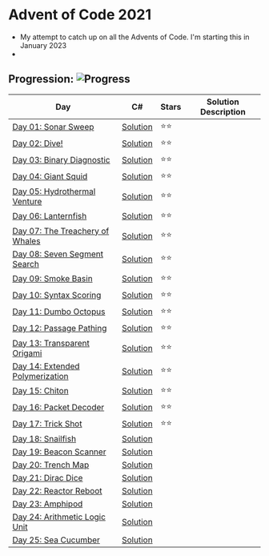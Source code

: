 # Advent of Code 2021
- My attempt to catch up on all the Advents of Code. I'm starting this in January 2023 
- 

## Progression:  ![Progress](https://progress-bar.dev/50/?scale=50&title=solved&width=240&suffix=50)


| Day                                                          | C#                            | Stars |  Solution Description |
| ------------------------------------------------------------ | ----------------------------- | ----- | -------------------- |
| [Day 01:  Sonar Sweep](https://adventofcode.com/2021/day/1) | [Solution](./Day01/Program.cs) | :star::star: |
| [Day 02:  Dive!](https://adventofcode.com/2021/day/2) | [Solution](./Day02/Program.cs) | :star::star: |
| [Day 03:  Binary Diagnostic](https://adventofcode.com/2021/day/3) | [Solution](./Day03/Program.cs) | :star::star: |
| [Day 04:  Giant Squid](https://adventofcode.com/2021/day/4) | [Solution](./Day04/Program.cs) | :star::star: |
| [Day 05:  Hydrothermal Venture](https://adventofcode.com/2021/day/5) | [Solution](./Day05/Program.cs) | :star::star: |
| [Day 06:  Lanternfish](https://adventofcode.com/2021/day/6) | [Solution](./Day06/Program.cs) | :star::star: |
| [Day 07:  The Treachery of Whales](https://adventofcode.com/2021/day/7) | [Solution](./Day07/Program.cs) | :star::star: |
| [Day 08:  Seven Segment Search](https://adventofcode.com/2021/day/8) | [Solution](./Day08/Program.cs) | :star::star: |
| [Day 09:  Smoke Basin](https://adventofcode.com/2021/day/9) | [Solution](./Day09/Program.cs) | :star::star: |
| [Day 10:  Syntax Scoring](https://adventofcode.com/2021/day/10) | [Solution](./Day10/Program.cs) | :star::star: |
| [Day 11:  Dumbo Octopus](https://adventofcode.com/2021/day/11) | [Solution](./Day11/Program.cs) | :star::star: |
| [Day 12:  Passage Pathing](https://adventofcode.com/2021/day/12) | [Solution](./Day12/Program.cs) | :star::star: |
| [Day 13:  Transparent Origami](https://adventofcode.com/2021/day/13) | [Solution](./Day13/Program.cs) | :star::star: |
| [Day 14:  Extended Polymerization](https://adventofcode.com/2021/day/14) | [Solution](./Day14/Program.cs) | :star::star: |
| [Day 15:  Chiton](https://adventofcode.com/2021/day/15) | [Solution](./Day15/Program.cs) | :star::star: |
| [Day 16:  Packet Decoder](https://adventofcode.com/2021/day/16) | [Solution](./Day16/Program.cs) | :star::star: |
| [Day 17:  Trick Shot](https://adventofcode.com/2021/day/17) | [Solution](./Day17/Program.cs) | :star::star: |
| [Day 18:  Snailfish](https://adventofcode.com/2021/day/18) | [Solution](./Day18/Program.cs) |    |
| [Day 19:  Beacon Scanner](https://adventofcode.com/2021/day/19) | [Solution](./Day19/Program.cs) |    |
| [Day 20:  Trench Map](https://adventofcode.com/2021/day/20) | [Solution](./Day20/Program.cs) |    |
| [Day 21:  Dirac Dice](https://adventofcode.com/2021/day/21) | [Solution](./Day21/Program.cs) |    |
| [Day 22:  Reactor Reboot](https://adventofcode.com/2021/day/22) | [Solution](./Day22/Program.cs) |    |
| [Day 23:  Amphipod](https://adventofcode.com/2021/day/23) | [Solution](./Day23/Program.cs) |    |
| [Day 24:  Arithmetic Logic Unit](https://adventofcode.com/2021/day/24) | [Solution](./Day24/Program.cs) |    |
| [Day 25:  Sea Cucumber](https://adventofcode.com/2021/day/25) | [Solution](./Day25/Program.cs) |    |
